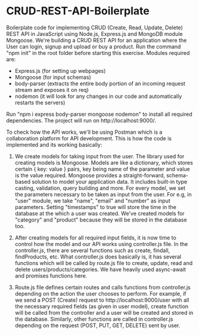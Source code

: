 # CRUD-REST-API-Boilerplate

Boilerplate code for implementing CRUD (Create, Read, Update, Delete) REST API in JavaScript using Node.js, Express.js and MongoDB module Mongoose. We're building a CRUD REST API for an application where the User can login, signup and upload or buy a product. Run the command "npm init" in the root folder before starting this exercise. 
Modules required are: 
  - Express.js (for setting up webpages)
  - Mongoose (for input schemas)
  - body-parser (extracts the entire body portion of an incoming request stream and exposes it on req)
  - nodemon (it will look for any changes in our code and automatically restarts the servers)
  
Run "npm i express body-parser mongoose nodemon" to install all required dependencies.
The project will run on http://localhost:9000/. 

To check how the API works, we'll be using Postman which is a collaboration platform for API development. This is how the code is implemented and its working basically:

1. We create models for taking input from the user. The library used for creating models is Mongoose. Models are like a dictionary, which stores certain { key: value } pairs, key being name of the parameter and value is the value required. Mongoose provides a straight-forward, schema-based solution to model your application data. It includes built-in type casting, validation, query building and more. For every model, we set the parameters necessary to be taken as input from the user. For e.g, in "user" module, we take "name", "email" and "number" as input parameters. Setting "timestamps" to true will store the time in the database at the which a user was created. We've created models for "category" and "product" because they will be stored in the database too. 

2. After creating models for all required input fields, it is now time to control how the model and our API works using controller.js file. In the controller.js, there are several functions such as create, findall, findProducts, etc. What controller.js does basically is, it has several functions which will be called by route.js file to create, update, read and delete users/products/categories. We have heavily used async-await and promises functions here.

3. Route.js file defines certain routes and calls functions from controller.js depending on the action the user chooses to perform. For example, if we send a POST (Create) request to http://localhost:9000/user with all the necessary required fields (as given in user model), create function will be called from the controller and a user will be created and stored in the database. Similarly, other functions are called in controller.js depending on the request (POST, PUT, GET, DELETE) sent by user.
